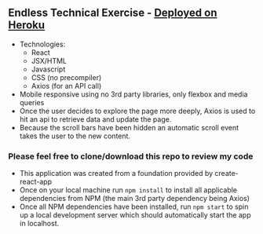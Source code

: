 ## Endless Technical Exercise - [Deployed on Heroku](https://endless-scz.herokuapp.com/)
- Technologies: 
  - React
  - JSX/HTML
  - Javascript
  - CSS (no precompiler)
  - Axios (for an API call)
- Mobile responsive using no 3rd party libraries, only flexbox and media queries
- Once the user decides to explore the page more deeply, Axios is used to hit an api to retrieve data and update the page.  
- Because the scroll bars have been hidden an automatic scroll event takes the user to the new content. 

### Please feel free to clone/download this repo to review my code
- This application was created from a foundation provided by create-react-app
- Once on your local machine run `npm install` to install all applicable dependencies from NPM (the main 3rd party dependency being Axios)
- Once all NPM dependencies have been installed, run `npm start` to spin up a local development server which should automatically start the app in localhost. 
